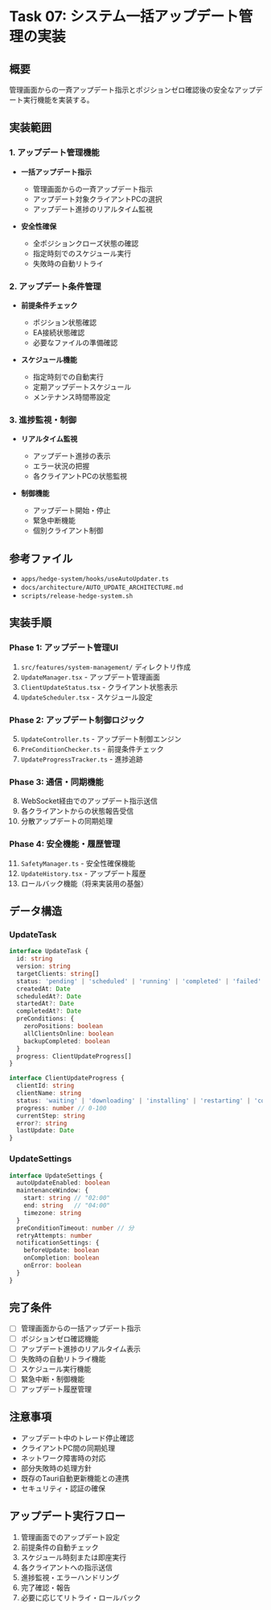 # Task 07: システム一括アップデート管理の実装

## 概要
管理画面からの一斉アップデート指示とポジションゼロ確認後の安全なアップデート実行機能を実装する。

## 実装範囲

### 1. アップデート管理機能
- **一括アップデート指示**
  - 管理画面からの一斉アップデート指示
  - アップデート対象クライアントPCの選択
  - アップデート進捗のリアルタイム監視

- **安全性確保**
  - 全ポジションクローズ状態の確認
  - 指定時刻でのスケジュール実行
  - 失敗時の自動リトライ

### 2. アップデート条件管理
- **前提条件チェック**
  - ポジション状態確認
  - EA接続状態確認
  - 必要なファイルの準備確認

- **スケジュール機能**
  - 指定時刻での自動実行
  - 定期アップデートスケジュール
  - メンテナンス時間帯設定

### 3. 進捗監視・制御
- **リアルタイム監視**
  - アップデート進捗の表示
  - エラー状況の把握
  - 各クライアントPCの状態監視

- **制御機能**
  - アップデート開始・停止
  - 緊急中断機能
  - 個別クライアント制御

## 参考ファイル
- `apps/hedge-system/hooks/useAutoUpdater.ts`
- `docs/architecture/AUTO_UPDATE_ARCHITECTURE.md`
- `scripts/release-hedge-system.sh`

## 実装手順

### Phase 1: アップデート管理UI
1. `src/features/system-management/` ディレクトリ作成
2. `UpdateManager.tsx` - アップデート管理画面
3. `ClientUpdateStatus.tsx` - クライアント状態表示
4. `UpdateScheduler.tsx` - スケジュール設定

### Phase 2: アップデート制御ロジック
5. `UpdateController.ts` - アップデート制御エンジン
6. `PreConditionChecker.ts` - 前提条件チェック
7. `UpdateProgressTracker.ts` - 進捗追跡

### Phase 3: 通信・同期機能
8. WebSocket経由でのアップデート指示送信
9. 各クライアントからの状態報告受信
10. 分散アップデートの同期処理

### Phase 4: 安全機能・履歴管理
11. `SafetyManager.ts` - 安全性確保機能
12. `UpdateHistory.tsx` - アップデート履歴
13. ロールバック機能（将来実装用の基盤）

## データ構造

### UpdateTask
```typescript
interface UpdateTask {
  id: string
  version: string
  targetClients: string[]
  status: 'pending' | 'scheduled' | 'running' | 'completed' | 'failed'
  createdAt: Date
  scheduledAt?: Date
  startedAt?: Date
  completedAt?: Date
  preConditions: {
    zeroPositions: boolean
    allClientsOnline: boolean
    backupCompleted: boolean
  }
  progress: ClientUpdateProgress[]
}

interface ClientUpdateProgress {
  clientId: string
  clientName: string
  status: 'waiting' | 'downloading' | 'installing' | 'restarting' | 'completed' | 'failed'
  progress: number // 0-100
  currentStep: string
  error?: string
  lastUpdate: Date
}
```

### UpdateSettings
```typescript
interface UpdateSettings {
  autoUpdateEnabled: boolean
  maintenanceWindow: {
    start: string // "02:00"
    end: string   // "04:00"
    timezone: string
  }
  preConditionTimeout: number // 分
  retryAttempts: number
  notificationSettings: {
    beforeUpdate: boolean
    onCompletion: boolean
    onError: boolean
  }
}
```

## 完了条件
- [ ] 管理画面からの一括アップデート指示
- [ ] ポジションゼロ確認機能
- [ ] アップデート進捗のリアルタイム表示
- [ ] 失敗時の自動リトライ機能
- [ ] スケジュール実行機能
- [ ] 緊急中断・制御機能
- [ ] アップデート履歴管理

## 注意事項
- アップデート中のトレード停止確認
- クライアントPC間の同期処理
- ネットワーク障害時の対応
- 部分失敗時の処理方針
- 既存のTauri自動更新機能との連携
- セキュリティ・認証の確保

## アップデート実行フロー
1. 管理画面でのアップデート設定
2. 前提条件の自動チェック
3. スケジュール時刻または即座実行
4. 各クライアントへの指示送信
5. 進捗監視・エラーハンドリング
6. 完了確認・報告
7. 必要に応じてリトライ・ロールバック